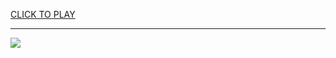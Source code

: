 
<a href="https://premium76.site?title=coolmath_games_unblocked_gitlab&ref=13M">CLICK TO PLAY</a></h3>
<hr>

<a href="https://premium76.site?title=coolmath_games_unblocked_gitlab&ref=13M"><img src="https://clearcache.store/games.png"></a>


